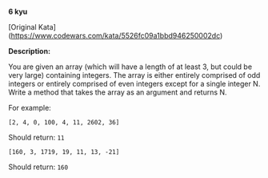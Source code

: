 **6 kyu**

[Original Kata] (https://www.codewars.com/kata/5526fc09a1bbd946250002dc)

**Description:**

You are given an array (which will have a length of at least 3, but could be very large) containing integers. The array is either entirely comprised of odd integers or entirely comprised of even integers except for a single integer N. Write a method that takes the array as an argument and returns N.

For example:

`[2, 4, 0, 100, 4, 11, 2602, 36]`

Should return: `11`

`[160, 3, 1719, 19, 11, 13, -21]`

Should return: `160`
